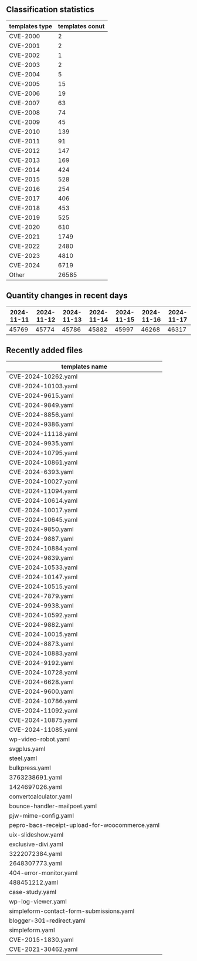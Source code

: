 ## Classification statistics
| templates type | templates conut | 
| --- | --- |
| CVE-2000 | 2 |
| CVE-2001 | 2 |
| CVE-2002 | 1 |
| CVE-2003 | 2 |
| CVE-2004 | 5 |
| CVE-2005 | 15 |
| CVE-2006 | 19 |
| CVE-2007 | 63 |
| CVE-2008 | 74 |
| CVE-2009 | 45 |
| CVE-2010 | 139 |
| CVE-2011 | 91 |
| CVE-2012 | 147 |
| CVE-2013 | 169 |
| CVE-2014 | 424 |
| CVE-2015 | 528 |
| CVE-2016 | 254 |
| CVE-2017 | 406 |
| CVE-2018 | 453 |
| CVE-2019 | 525 |
| CVE-2020 | 610 |
| CVE-2021 | 1749 |
| CVE-2022 | 2480 |
| CVE-2023 | 4810 |
| CVE-2024 | 6719 |
| Other | 26585 |
## Quantity changes in recent days
|2024-11-11 | 2024-11-12 | 2024-11-13 | 2024-11-14 | 2024-11-15 | 2024-11-16 | 2024-11-17|
|--- | ------ | ------ | ------ | ------ | ------ | ---|
|45769 | 45774 | 45786 | 45882 | 45997 | 46268 | 46317|
## Recently added files
| templates name | 
| --- |
| CVE-2024-10262.yaml |
| CVE-2024-10103.yaml |
| CVE-2024-9615.yaml |
| CVE-2024-9849.yaml |
| CVE-2024-8856.yaml |
| CVE-2024-9386.yaml |
| CVE-2024-11118.yaml |
| CVE-2024-9935.yaml |
| CVE-2024-10795.yaml |
| CVE-2024-10861.yaml |
| CVE-2024-6393.yaml |
| CVE-2024-10027.yaml |
| CVE-2024-11094.yaml |
| CVE-2024-10614.yaml |
| CVE-2024-10017.yaml |
| CVE-2024-10645.yaml |
| CVE-2024-9850.yaml |
| CVE-2024-9887.yaml |
| CVE-2024-10884.yaml |
| CVE-2024-9839.yaml |
| CVE-2024-10533.yaml |
| CVE-2024-10147.yaml |
| CVE-2024-10515.yaml |
| CVE-2024-7879.yaml |
| CVE-2024-9938.yaml |
| CVE-2024-10592.yaml |
| CVE-2024-9882.yaml |
| CVE-2024-10015.yaml |
| CVE-2024-8873.yaml |
| CVE-2024-10883.yaml |
| CVE-2024-9192.yaml |
| CVE-2024-10728.yaml |
| CVE-2024-6628.yaml |
| CVE-2024-9600.yaml |
| CVE-2024-10786.yaml |
| CVE-2024-11092.yaml |
| CVE-2024-10875.yaml |
| CVE-2024-11085.yaml |
| wp-video-robot.yaml |
| svgplus.yaml |
| steel.yaml |
| bulkpress.yaml |
| 3763238691.yaml |
| 1424697026.yaml |
| convertcalculator.yaml |
| bounce-handler-mailpoet.yaml |
| pjw-mime-config.yaml |
| pepro-bacs-receipt-upload-for-woocommerce.yaml |
| uix-slideshow.yaml |
| exclusive-divi.yaml |
| 3222072384.yaml |
| 2648307773.yaml |
| 404-error-monitor.yaml |
| 488451212.yaml |
| case-study.yaml |
| wp-log-viewer.yaml |
| simpleform-contact-form-submissions.yaml |
| blogger-301-redirect.yaml |
| simpleform.yaml |
| CVE-2015-1830.yaml |
| CVE-2021-30462.yaml |
